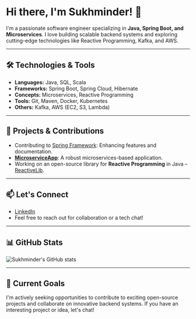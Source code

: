# Hi there, I'm Sukhminder! 👋

I'm a passionate software engineer specializing in **Java, Spring Boot, and Microservices**. I love building scalable backend systems and exploring cutting-edge technologies like Reactive Programming, Kafka, and AWS.

---

## 🛠️ Technologies & Tools

- **Languages:** Java, SQL, Scala
- **Frameworks:** Spring Boot, Spring Cloud, Hibernate
- **Concepts:** Microservices, Reactive Programming
- **Tools:** Git, Maven, Docker, Kubernetes
- **Others:** Kafka, AWS (EC2, S3, Lambda)

---

## 🚀 Projects & Contributions

- Contributing to [Spring Framework](https://github.com/spring-projects/spring-framework): Enhancing features and documentation.
- [**MicroserviceApp**](https://github.com/sukhminderarora/MicroserviceApp): A robust microservices-based application.
- Working on an open-source library for **Reactive Programming** in Java – [ReactiveLib](https://github.com/sukhminderarora/ReactiveLib).

---

## 📫 Let's Connect

- [LinkedIn](https://www.linkedin.com/in/sukhminder-arora)
- Feel free to reach out for collaboration or a tech chat!

---

## 📊 GitHub Stats

![Sukhminder's GitHub stats](https://github-readme-stats.vercel.app/api?username=sukhminderarora&show_icons=true&theme=radical)

---

## 🎯 Current Goals

I'm actively seeking opportunities to contribute to exciting open-source projects and collaborate on innovative backend systems. If you have an interesting project or idea, let's chat!
